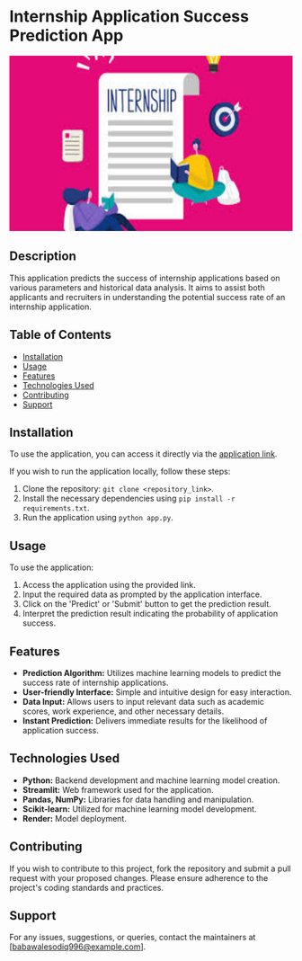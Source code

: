 # Internship Application Success Prediction App

<p  align="center">

<img  src="images/internship.jpeg"  alt="Internship Landing page"  height=312  width=820/>

</p> 

## Description

This application predicts the success of internship applications based on various parameters and historical data analysis. It aims to assist both applicants and recruiters in understanding the potential success rate of an internship application.

## Table of Contents

- [Installation](#installation)
- [Usage](#usage)
- [Features](#features)
- [Technologies Used](#technologies-used)
- [Contributing](#contributing)
- [Support](#support)

## Installation

To use the application, you can access it directly via the [application link](https://internship-success.onrender.com/).

If you wish to run the application locally, follow these steps:

1. Clone the repository: `git clone <repository_link>`.
2. Install the necessary dependencies using `pip install -r requirements.txt`.
3. Run the application using `python app.py`.

## Usage

To use the application:

1. Access the application using the provided link.
2. Input the required data as prompted by the application interface.
3. Click on the 'Predict' or 'Submit' button to get the prediction result.
4. Interpret the prediction result indicating the probability of application success.

## Features

- **Prediction Algorithm:** Utilizes machine learning models to predict the success rate of internship applications.
- **User-friendly Interface:** Simple and intuitive design for easy interaction.
- **Data Input:** Allows users to input relevant data such as academic scores, work experience, and other necessary details.
- **Instant Prediction:** Delivers immediate results for the likelihood of application success.

## Technologies Used

- **Python:** Backend development and machine learning model creation.
- **Streamlit:** Web framework used for the application.
- **Pandas, NumPy:** Libraries for data handling and manipulation.
- **Scikit-learn:** Utilized for machine learning model development.
- **Render:** Model deployment.

## Contributing

If you wish to contribute to this project, fork the repository and submit a pull request with your proposed changes. Please ensure adherence to the project's coding standards and practices.

## Support

For any issues, suggestions, or queries, contact the maintainers at [babawalesodiq996@example.com].